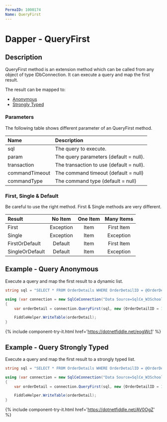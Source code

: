 ```yaml
---
PermaID: 1000174
Name: QueryFirst
---
```


# Dapper - QueryFirst 

## Description
QueryFirst method is an extension method which can be called from any object of type IDbConnection. It can execute a query and map the first result.

The result can be mapped to:

- [Anonymous](#example---query-anonymous)
- [Strongly Typed](#example---query-strongly-typed)

### Parameters
The following table shows different parameter of an QueryFirst method.

| Name | Description |
| :--- | :---------- |
| sql            | The query to execute. |
| param          | The query parameters (default = null). |
| transaction    | The transaction to use (default = null). |
| commandTimeout | The command timeout (default = null) |
| commandType    | The command type (default = null) |

### First, Single & Default
Be careful to use the right method. First & Single methods are very different.

| Result          | No Item   | One Item | Many Items |
| :-------------- | :-------: | :------: | :--------: |
| First           | Exception | Item     | First Item |
| Single          | Exception | Item     | Exception  |
| FirstOrDefault  | Default   | Item     | First Item |
| SingleOrDefault | Default   | Item     | Exception  |

## Example - Query Anonymous
Execute a query and map the first result to a dynamic list.

```csharp
string sql = "SELECT * FROM OrderDetails WHERE OrderDetailID = @OrderDetailID;";

using (var connection = new SqlCeConnection("Data Source=SqlCe_W3Schools.sdf"))
{
	var orderDetail = connection.QueryFirst(sql, new {OrderDetailID = 1});

	FiddleHelper.WriteTable(orderDetail);
}
```

{% include component-try-it.html href='https://dotnetfiddle.net/eogWc1' %}

## Example - Query Strongly Typed
Execute a query and map the first result to a strongly typed list.

```csharp
string sql = "SELECT * FROM OrderDetails WHERE OrderDetailID = @OrderDetailID;";

using (var connection = new SqlCeConnection("Data Source=SqlCe_W3Schools.sdf"))
{
	var orderDetail = connection.QueryFirst(sql, new {OrderDetailID = 1});

	FiddleHelper.WriteTable(orderDetail);
}
```

{% include component-try-it.html href='https://dotnetfiddle.net/AV0OgZ' %}
